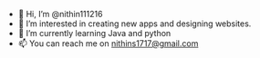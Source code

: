 - 👋 Hi, I’m @nithin111216
- 👀 I’m interested in creating new apps and designing websites. 
- 🌱 I’m currently learning Java and python 
- 📫 You can reach me on nithins1717@gmail.com 

<!---
nithin111216/nithin111216 is a ✨ special ✨ repository because its `README.md` (this file) appears on your GitHub profile.
You can click the Preview link to take a look at your changes.
--->
